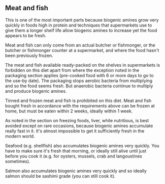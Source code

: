 ## Meat and fish

This is one of the most important parts because biogenic amines grow very quickly in foods high in protein and techniques that supermarkets use to give them a longer shelf life allow biogenic amines to increase yet the food appears to be fresh.

Meat and fish can only come from an actual butcher or fishmonger, or the butcher or fishmonger counter at a supermarket, and where the food hasn't been previously frozen.

The meat and fish available ready-packed on the shelves in supermarkets is forbidden on this diet apart from where the exception noted in the packaging section applies (pre-cooked food with 6 or more days to go to the use-by date). The packaging stops aerobic bacteria from multiplying and so the food seems fresh. But anaerobic bacteria continue to multiply and produce biogenic amines.

Tinned and frozen meat and fish is prohibited on this diet. Meat and fish bought fresh in accordance with the requirements above can be frozen at home, but must be eaten within 2 weeks, ideally within 1 week.

As noted in the section on freezing foods, liver, while nutritious, is best avoided except on rare occasions, because biogenic amines accumulate really fast in it. It's almost impossible to get it sufficiently fresh in the modern world.

Seafood (e.g. shellfish) also accumulates biogenic amines very quickly. You have to make sure it's fresh that morning, or ideally still alive until just before you cook it (e.g. for oysters, mussels, crab and langoustines sometimes).

Salmon also accumulates biogenic amines very quickly and so ideally salmon should be sashimi grade (you can still cook it).

